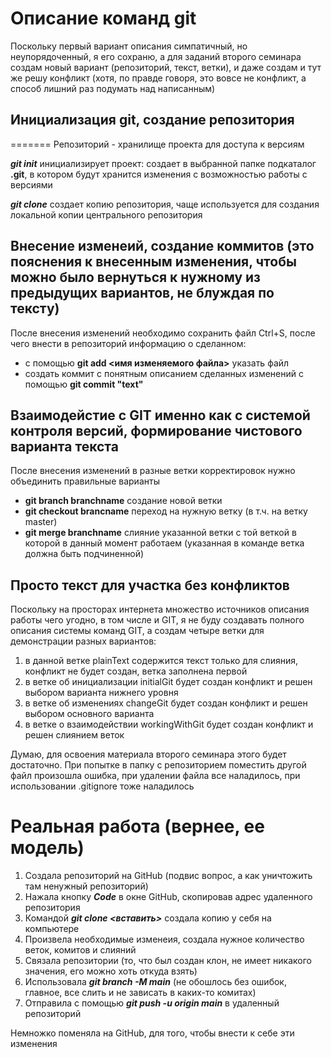 # Описание команд git

Поскольку первый вариант описания симпатичный, но неупорядоченный, я его сохраню, а для заданий второго семинара создам новый вариант (репозиторий, текст, ветки), и даже создам и тут же решу конфликт (хотя, по правде говоря, это вовсе не конфликт, а способ лишний раз подумать над написанным)

## Инициализация git, создание репозитория 

=======
Репозиторий - хранилище проекта для доступа к версиям

***git init*** инициализирует проект: создает в выбранной папке подкаталог **.git**, в котором будут хранится изменения с возможностью работы с версиями

***git clone*** создает копию репозитория, чаще используется для создания локальной копии центрального репозитория


## Внесение изменеий, создание коммитов (это пояснения к внесенным изменения, чтобы можно было вернуться к нужному из предыдущих вариантов, не блуждая по тексту)

После внесения изменений необходимо сохранить файл Ctrl+S, после чего внести в репозиторий информацию о сделанном:
* с помощью **git add <имя изменяемого файла>** указать файл
* создать коммит с понятным описанием сделанных изменений с помощью **git commit "text"** 

## Взаимодейстие с GIT именно как с системой контроля версий, формирование чистового варианта текста


После внесения изменений в разные ветки корректировок нужно объединить правильные варианты
* **git branch branchname** создание новой ветки
* **git checkout brancname** переход на нужную ветку (в т.ч. на ветку master)
* **git merge branchname** слияние указанной ветки с той веткой в которой в данный момент работаем (указанная в команде ветка должна быть подчиненной)

## Просто текст для участка без конфликтов
Поскольку на просторах интернета множество источников описания работы чего угодно, в том числе и GIT, я не буду создавать полного описания системы команд GIT, а создам четыре ветки для демонстрации разных вариантов:
1. в данной ветке plainText содержится текст только для слияния, конфликт не будет создан, ветка заполнена первой
2. в ветке об инициализации initialGit будет создан конфликт и решен выбором варианта нижнего уровня
3. в ветке об изменениях changeGit будет создан конфликт и решен выбором основного варианта
4. в ветке о взаимодействии workingWithGit будет создан конфликт и решен слиянием веток

Думаю, для освоения материала второго семинара этого будет достаточно. 
При попытке в папку с репозиторием поместить другой файл произошла ошибка, при удалении файла все наладилось, при использовании .gitignore тоже наладилось 

# Реальная работа (вернее, ее модель)
1. Создала репозиторий на GitHub (подвис вопрос, а как уничтожить там ненужный репозиторий)
2. Нажала кнопку ***Code*** в окне GitHub, скопировав адрес удаленного репозитория
3. Командой ***git clone <вставить>*** создала копию у себя на компьютере
4. Произвела необходимые изменеия, создала нужное количество веток, комитов и слияний
5. Связала репозитории (то, что был создан клон, не имеет никакого значения, его можно хоть откуда взять)
6. Использовала ***git branch -M main*** (не обошлось без ошибок, главное, все слить и не зависать в каких-то комитах)
7. Отправила с помощью ***git push -u origin main*** в удаленный репозиторий

Немножко поменяла на GitHub, для того, чтобы внести к себе эти изменения
